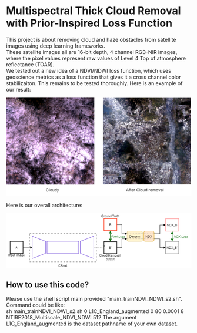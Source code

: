 # Multispectral Thick Cloud Removal with Prior-Inspired Loss Function
This project is about removing cloud and haze obstacles from satellite images using deep learning frameworks.  
These satellite images all are 16-bit depth, 4 channel RGB-NIR images, where the pixel values represent raw values of Level 4 Top of atmosphere
reflectance (TOAR).  
We tested out a new idea of a NDVI/NDWI loss function, which uses geoscience metrics as a loss function that gives it a cross channel color stabilizaiton. This remains to be tested thoroughly. Here is an example of our result:  
  
![result](/images/cloud_decloud.png)

Here is our overall architecture:  
  
![architecture](/images/System_Cloud_Removal_with_NDX_Loss.png)

## How to use this code?
Please use the shell script main provided "main_trainNDVI_NDWI_s2.sh".  
Command could be like:  
sh main_trainNDVI_NDWI_s2.sh 0 L1C_England_augmented 0 80 0.0001 8 NTIRE2018_Multiscale_NDVI_NDWI 512
The argument L1C_England_augmented is the dataset pathname of your own dataset. 
